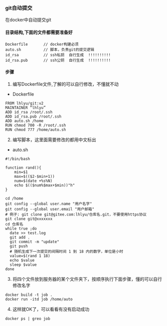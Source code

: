 ### git自动提交

在docker中自动提交git

#### 目录结构,下面的文件都需要准备好

```
Dockerfile       // docker构建必须
auto.sh          // 脚本，负责git的提交逻辑
id_rsa           // ssh私钥  自行生成  !!!!!!!!!!
id_rsa.pub       // ssh公钥  自行生成  !!!!!!!!!!
```

#### 步骤

1. 编写Dockerfile文件,了解的可以自行修改，不懂就不动

- Dockerfile
```
FROM lhlyu/git:v2
MAINTAINER “lhlyu”
ADD id_rsa /root/.ssh
ADD id_rsa.pub /root/.ssh
ADD auto.sh /home
RUN chmod 700 -R /root/.ssh
RUN chmod 777 /home/auto.sh
```

2. 编写脚本，这里面需要修改的都用中文标出

- auto.sh

```
#!/bin/bash

function rand(){
    min=$1
    max=$(($2-$min+1))
    num=$(date +%s%N)
    echo $(($num%$max+$min))"h"
}

cd /home
git config --global user.name "用户名字"
git config --global user.email "用户邮箱"
# 例子: git clone git@gitee.com:lhlyu/仓库名.git，不要使用https协议
git clone git@xxxxxxx
cd 仓库名
while true ;do
  date >> test.log
  git add .
  git commit -m "update"
  git push
  # 随机生成下一次提交的间隔时间 1 到 18 内的数字，单位是小时
  value=$(rand 1 18)
  echo $value
  sleep $value
done
```

3. 将四个文件放到服务器的某个文件夹下，按顺序执行下面步骤，懂的可以自行修改名字

```
docker build -t job .
docker run -itd job /home/auto
```

4. 这样就OK了，可以看看有没有启动成功

```
docker ps | greo job
```


